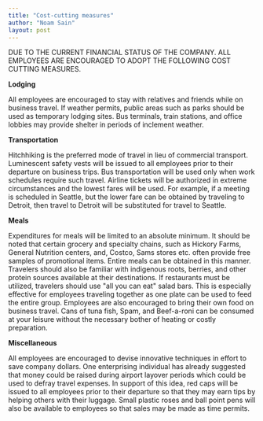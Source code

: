 ```yaml
---
title: "Cost-cutting measures"
author: "Noam Sain"
layout: post
---
```


DUE TO THE CURRENT FINANCIAL STATUS OF THE COMPANY. ALL EMPLOYEES ARE ENCOURAGED TO ADOPT THE FOLLOWING COST CUTTING MEASURES.

**Lodging**

All employees are encouraged to stay with relatives and friends while on business travel. If weather permits, public areas such as parks should be used as temporary lodging sites. Bus terminals, train stations, and office lobbies may provide shelter in periods of inclement weather.

**Transportation**

Hitchhiking is the preferred mode of travel in lieu of commercial transport. Luminescent safety vests will be issued to all employees prior to their departure on business trips. Bus transportation will be used only when work schedules require such travel. Airline tickets will be authorized in extreme circumstances and the lowest fares will be used. For example, if a meeting is scheduled in Seattle, but the lower fare can be obtained by traveling to Detroit, then travel to Detroit will be substituted for travel to Seattle.

**Meals**

Expenditures for meals will be limited to an absolute minimum. It should be noted that certain grocery and specialty chains, such as Hickory Farms, General Nutrition centers, and, Costco, Sams stores etc. often provide free samples of promotional items. Entire meals can be obtained in this manner. Travelers should also be familiar with indigenous roots, berries, and other protein sources available at their destinations. If restaurants must be utilized, travelers should use "all you can eat" salad bars. This is especially effective for employees traveling together as one plate can be used to feed the entire group. Employees are also encouraged to bring their own food on business travel. Cans of tuna fish, Spam, and Beef-a-roni can be consumed at your leisure without the necessary bother of heating or costly preparation.

**Miscellaneous**

All employees are encouraged to devise innovative techniques in effort to save company dollars. One enterprising individual has already suggested that money could be raised during airport layover periods which could be used to defray travel expenses. In support of this idea, red caps will be issued to all employees prior to their departure so that they may earn tips by helping others with their luggage. Small plastic roses and ball point pens will also be available to employees so that sales may be made as time permits.
